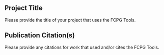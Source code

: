 <!--Please answer the below questions to the best of your ability.-->

## Project Title

Please provide the title of your project that uses the FCPG Tools.

## Publication Citation(s)

Please provide any citations for work that used and/or cites the FCPG Tools.